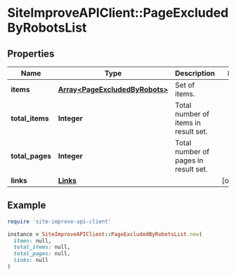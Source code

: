 # SiteImproveAPIClient::PageExcludedByRobotsList

## Properties

| Name | Type | Description | Notes |
| ---- | ---- | ----------- | ----- |
| **items** | [**Array&lt;PageExcludedByRobots&gt;**](PageExcludedByRobots.md) | Set of items. |  |
| **total_items** | **Integer** | Total number of items in result set. |  |
| **total_pages** | **Integer** | Total number of pages in result set. |  |
| **links** | [**Links**](Links.md) |  | [optional] |

## Example

```ruby
require 'site-improve-api-client'

instance = SiteImproveAPIClient::PageExcludedByRobotsList.new(
  items: null,
  total_items: null,
  total_pages: null,
  links: null
)
```

